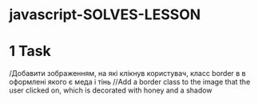 # javascript-SOLVES-LESSON
<h1>1 Task </h1>
/Добавити зображенням, на які клікнув користувач, класс border в в оформлені якого є меда і тінь
//Add a border class to the image that the user clicked on, which is decorated with honey and a shadow
